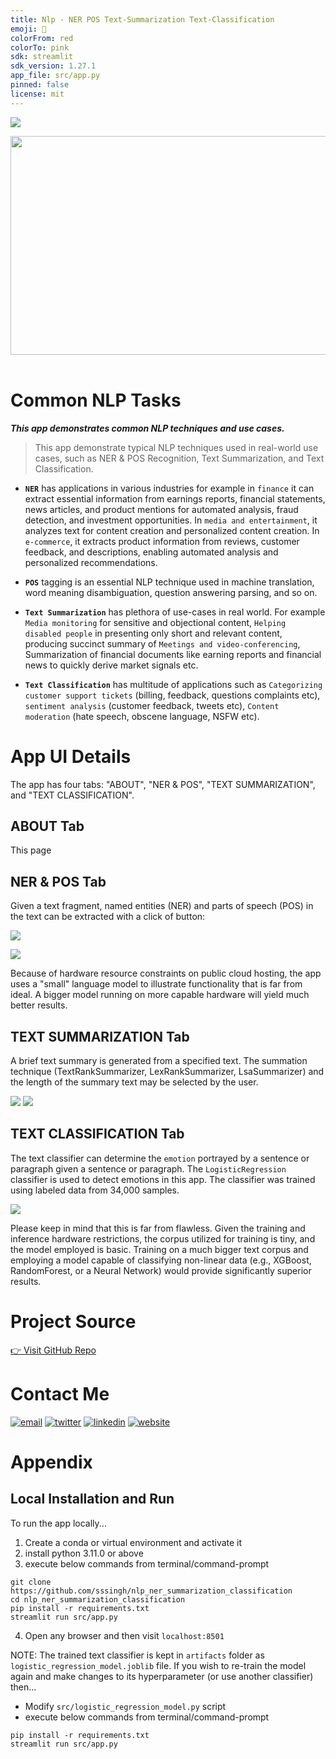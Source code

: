 ```yaml
---
title: Nlp - NER POS Text-Summarization Text-Classification
emoji: 🧾
colorFrom: red
colorTo: pink
sdk: streamlit
sdk_version: 1.27.1
app_file: src/app.py
pinned: false
license: mit
---
```


<a href="https://huggingface.co/spaces/sssingh/nlp-ner-summarization-classification"  target="_blank"><img src="https://img.shields.io/badge/click_here_to_open_streamlit_app-f63366?style=for-the-badge&logo=streamlit&logoColor=black" /></a>


<img src="https://github.com/sssingh/nlp_ner_summarization_classification/blob/main/assets/title.png?raw=true" width="1000" height="350"/><br><br> 

# Common NLP Tasks  
***This app demonstrates common NLP techniques and use cases.***
>This app demonstrate typical NLP techniques used in real-world use cases, such as NER & POS Recognition, Text Summarization, and Text Classification.  

* **`NER`** has applications in various industries for example in `finance` it can extract essential information from earnings reports, financial statements, news articles, and product mentions for automated analysis, fraud detection, and investment opportunities. In `media and entertainment`, it analyzes text for content creation and personalized content creation. In `e-commerce`, it extracts product information from reviews, customer feedback, and descriptions, enabling automated analysis and personalized recommendations.

* **`POS`** tagging is an essential NLP technique used in machine translation, word meaning disambiguation, question answering parsing, and so on.

* **`Text Summarization`** has plethora of use-cases in real world. For example `Media monitoring` for sensitive and  objectional content, `Helping disabled people` in presenting only short and relevant content, producing succinct summary of `Meetings and video-conferencing`, Summarization of financial documents like earning reports and financial news to quickly derive market signals etc.

* **`Text Classification`** has multitude of applications such as `Categorizing customer support tickets` (billing, feedback, questions complaints etc), `sentiment analysis` (customer feedback, tweets etc), `Content moderation` (hate speech, obscene language, NSFW etc).


# App UI Details
The app has four tabs: "ABOUT", "NER & POS", "TEXT SUMMARIZATION", and "TEXT CLASSIFICATION". 

## ABOUT Tab 
This page
    
## NER & POS Tab
Given a text fragment, named entities (NER) and parts of speech (POS) in the text can be extracted with a click of button:

<img src="https://github.com/sssingh/nlp_ner_summarization_classification/blob/main/assets/ner.png?raw=true"/><br>

<img src="https://github.com/sssingh/nlp_ner_summarization_classification/blob/main/assets/pos.png?raw=true"/>


Because of hardware resource constraints on public cloud hosting, the app uses a "small" language model to illustrate functionality that is far from ideal. A bigger model running on more capable hardware will yield much better results.

## TEXT SUMMARIZATION Tab
A brief text summary is generated from a specified text. The summation technique (TextRankSummarizer, LexRankSummarizer, LsaSummarizer) and the length of the summary text may be selected by the user.

<img src="https://github.com/sssingh/nlp_ner_summarization_classification/blob/main/assets/summ1.png?raw=true"/>

<img src="https://github.com/sssingh/nlp_ner_summarization_classification/blob/main/assets/summ2.png?raw=true"/>

## TEXT CLASSIFICATION Tab
The text classifier can determine the `emotion` portrayed by a sentence or paragraph given a sentence or paragraph. The `LogisticRegression` classifier is used to detect emotions in this app. The classifier was trained using labeled data from 34,000 samples. 

<img src="https://github.com/sssingh/nlp_ner_summarization_classification/blob/main/assets/emotion.png?raw=true"/>

Please keep in mind that this is far from flawless. Given the training and inference hardware restrictions, the corpus utilized for training is tiny, and the model employed is basic. Training on a much bigger text corpus and employing a model capable of classifying non-linear data (e.g., XGBoost, RandomForest, or a Neural Network) would provide significantly superior results.


# Project Source
[👉 Visit GitHub Repo](https://github.com/sssingh/nlp_ner_summarization_classification)

# Contact Me
[![email](https://img.shields.io/badge/Gmail-D14836?style=for-the-badge&logo=gmail&logoColor=white)](mailto:sunil@sunilssingh.me)
[![twitter](https://img.shields.io/badge/twitter-1DA1F2?style=for-the-badge&logo=twitter&logoColor=white)](https://twitter.com/@thesssingh)
[![linkedin](https://img.shields.io/badge/linkedin-0A66C2?style=for-the-badge&logo=linkedin&logoColor=white)](https://www.linkedin.com/in/sssingh/)
[![website](https://img.shields.io/badge/web_site-8B5BE8?style=for-the-badge&logo=ko-fi&logoColor=white)](https://sunilssingh.me)

# Appendix

## Local Installation and Run
To run the app locally...
1. Create a conda or virtual environment and activate it
2. install python 3.11.0 or above
3. execute below commands from terminal/command-prompt
```
git clone https://github.com/sssingh/nlp_ner_summarization_classification
cd nlp_ner_summarization_classification
pip install -r requirements.txt
streamlit run src/app.py
```
4. Open any browser and then visit `localhost:8501`

NOTE: The trained text classifier is kept in `artifacts` folder as `logistic_regression_model.joblib` file. If you wish to re-train the model again and make changes to its hyperparameter (or use another classifier) then... 
* Modify `src/logistic_regression_model.py` script
* execute below commands from terminal/command-prompt
```
pip install -r requirements.txt
streamlit run src/app.py
``` 
